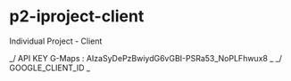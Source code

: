 # p2-iproject-client
Individual Project - Client

_/ API KEY G-Maps : AIzaSyDePzBwiydG6vGBI-PSRa53_NoPLFhwux8 \_
_/ GOOGLE_CLIENT_ID \_